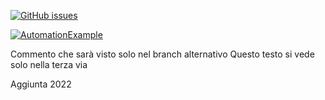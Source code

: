 <a href="https://github.com/PorfirioTramontana/CalendarTest/issues"><img alt="GitHub issues" src="https://img.shields.io/github/issues/PorfirioTramontana/CalendarTest"></a>

[![AutomationExample](https://github.com/PorfirioTramontana/CalendarTest/actions/workflows/main.yml/badge.svg?event=push)](https://github.com/PorfirioTramontana/CalendarTest/actions/workflows/main.yml)

Commento che sarà visto solo nel branch alternativo
Questo testo si vede solo nella terza via

Aggiunta 2022
